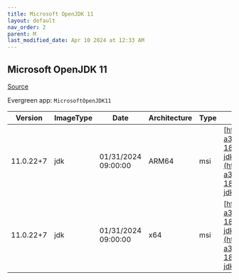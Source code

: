 ```yaml
---
title: Microsoft OpenJDK 11
layout: default
nav_order: 2
parent: M
last_modified_date: Apr 10 2024 at 12:33 AM
---
```


## Microsoft OpenJDK 11

[Source](https://www.microsoft.com/openjdk)

Evergreen app: `MicrosoftOpenJDK11`

| Version   | ImageType | Date                | Architecture | Type | URI                                                                                                                                                                                                                                                                                                                                                |
| --------- | --------- | ------------------- | ------------ | ---- | -------------------------------------------------------------------------------------------------------------------------------------------------------------------------------------------------------------------------------------------------------------------------------------------------------------------------------------------------- |
| 11.0.22+7 | jdk       | 01/31/2024 09:00:00 | ARM64        | msi  | [https://download.visualstudio.microsoft.com/download/pr/b7d3a390-a348-4cfd-bc67-18d61581da06/af4d73e5002422bec29c97ac79e39e64/microsoft-jdk-11.0.22-windows-aarch64.msi](https://download.visualstudio.microsoft.com/download/pr/b7d3a390-a348-4cfd-bc67-18d61581da06/af4d73e5002422bec29c97ac79e39e64/microsoft-jdk-11.0.22-windows-aarch64.msi) |
| 11.0.22+7 | jdk       | 01/31/2024 09:00:00 | x64          | msi  | [https://download.visualstudio.microsoft.com/download/pr/b7d3a390-a348-4cfd-bc67-18d61581da06/9e67d6b35babee3f9f179a8da2bbd94e/microsoft-jdk-11.0.22-windows-x64.msi](https://download.visualstudio.microsoft.com/download/pr/b7d3a390-a348-4cfd-bc67-18d61581da06/9e67d6b35babee3f9f179a8da2bbd94e/microsoft-jdk-11.0.22-windows-x64.msi)         |
